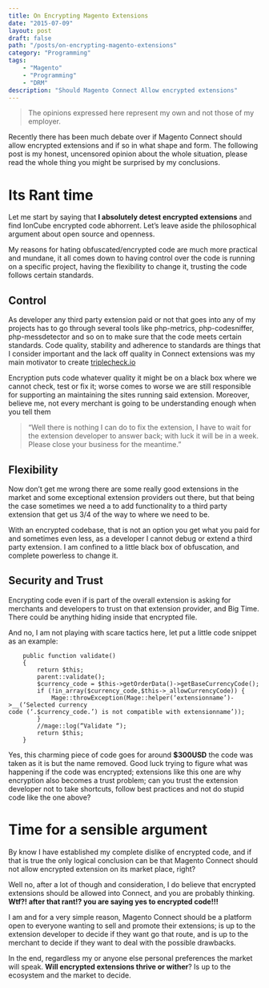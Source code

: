 ```yaml
---
title: On Encrypting Magento Extensions
date: "2015-07-09"
layout: post
draft: false
path: "/posts/on-encrypting-magento-extensions"
category: "Programming"
tags:
    - "Magento"
    - "Programming"
    - "DRM"
description: "Should Magento Connect Allow encrypted extensions"
---
```


> The opinions expressed here represent my own and not those of my employer.

Recently there has been much debate over if Magento Connect should allow encrypted extensions and if so in what shape and form. The following post is my honest, uncensored opinion about the whole situation, please read the whole thing you might be surprised by my conclusions.

# Its Rant time

Let me start by saying that **I absolutely detest encrypted extensions** and find IonCube encrypted code abhorrent. Let’s leave aside the philosophical argument about open source and
openness.

My reasons for hating obfuscated/encrypted code are much more practical and mundane, it all comes down to having control over the code is running on a specific project, having the flexibility to change it, trusting the code follows certain standards.

## Control

As developer any third party extension paid or not that goes into any of my projects has to go through several tools like php-metrics, php-codesniffer, php-messdetector and so on to make  sure that the code meets certain standards. Code quality, stability and adherence to standards  are things that I consider important and the lack off quality in Connect extensions was my main motivator to create [triplecheck.io](http://www.triplecheck.io)

Encryption puts code whatever quality it might be on a black box where we cannot check, test or fix it; worse comes to worse we are still responsible for supporting an maintaining the sites running said extension. Moreover, believe me, not every merchant is going to be understanding enough when you tell them

> “Well there is nothing I can do to fix the extension, I  have to wait for the extension developer to answer back; with luck it will be in a week.
> Please close your business for the meantime.”

## Flexibility

Now don’t get me wrong there are some really good extensions in the market and some exceptional extension providers out there, but that being the case sometimes we need a to add functionality to a third party extension that get us 3/4 of the way to where we need to be.

With an encrypted codebase, that is not an option you get what you paid for and sometimes even less, as a developer I cannot debug or extend a third party extension. I am confined to a little black box of obfuscation, and complete powerless to change it.

## Security and Trust

Encrypting code even if is part of the overall extension is asking for merchants and developers to trust on that extension provider, and Big Time. There could be anything hiding inside that encrypted file.

And no, I am not playing with scare tactics here, let put a little code snippet as an
example:

```
    public function validate()
    {
        return $this;
        parent::validate();
        $currency_code = $this->getOrderData()->getBaseCurrencyCode();
        if (!in_array($currency_code,$this->_allowCurrencyCode)) {
            Mage::throwException(Mage::helper(‘extensionname’)->__(‘Selected currency
code (‘.$currency_code.’) is not compatible with extensionname’));
        }
        //mage::log(“Validate “);
        return $this;
    }
```

Yes, this charming piece of code goes for around **$300USD** the code was taken as it is but the name removed. Good luck trying to figure what was happening if the code was encrypted; extensions like this one are why encryption also becomes a trust problem; can you trust the extension developer not to take shortcuts, follow best practices and not do stupid code like the one above?

# Time for a sensible argument

By know I have established my complete dislike of encrypted code, and if that is true the only logical conclusion can be that Magento Connect should not allow encrypted extension on its market place, right?

Well no, after a lot of though and consideration, I do believe that encrypted extensions should be allowed into Connect, and you are probably thinking. **Wtf?! after that rant!? you are saying yes to encrypted code!!!**

I am and for a very simple reason, Magento Connect should be a platform open to everyone wanting to sell and promote their extensions; is up to the extension developer to decide if they want go that route, and is up to the merchant to decide if they want to deal with the possible drawbacks.

In the end, regardless my or anyone else personal preferences the market will speak. **Will encrypted extensions thrive or wither**? Is up to the ecosystem and the market to decide.
